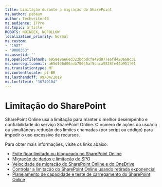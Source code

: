```yaml
---
title: Limitação durante a migração do SharePoint
ms.author: pebaum
author: Techwriter40
ms.audience: ITPro
ms.topic: article
ROBOTS: NOINDEX, NOFOLLOW
localization_priority: Normal
ms.custom:
- "1987"
- "9000353"
ms.assetid: ''
ms.openlocfilehash: 6958e9ae6ed322bdbdcfa49d977eafd420a68c31
ms.sourcegitcommit: a65d196d00adb70045af5caca9828fe44b951f61
ms.translationtype: MT
ms.contentlocale: pt-BR
ms.lasthandoff: 09/04/2019
ms.locfileid: "36749104"
---
```

# <a name="sharepoint-throttling"></a>Limitação do SharePoint

SharePoint Online usa a limitação para manter o melhor desempenho e confiabilidade do serviço SharePoint Online. O número de ações do usuário ou simultâneas redução dos limites chamadas (por script ou código) para impedir o uso excessivo de recursos.

Para obter mais informações, visite os links abaixo:

- [Evite ficar limitado ou bloqueado no SharePoint Online](https://docs.microsoft.com/sharepoint/dev/general-development/how-to-avoid-getting-throttled-or-blocked-in-sharepoint-online)
- [Migração de dados e limitação de SPO](https://blogs.technet.microsoft.com/sposupport/2017/08/12/data-migration-and-spo-service-throttling/)
- [Velocidade de migração do SharePoint Online e do OneDrive ](https://docs.microsoft.com/sharepointmigration/sharepoint-online-and-onedrive-migration-speed)
- [Controlar a limitação do SharePoint Online usando retirada exponencial](https://docs.microsoft.com/sharepoint/dev/solution-guidance/handle-sharepoint-online-throttling-by-using-exponential-back-off)
- [Planejamento de capacidade e teste de carregamento do SharePoint Online](https://support.office.com/article/Capacity-planning-and-load-testing-SharePoint-Online-c932bd9b-fb9a-47ab-a330-6979d03688c0)